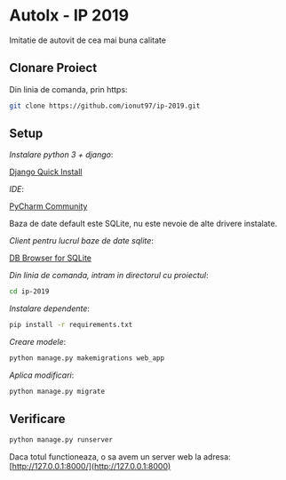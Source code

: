 # Autolx - IP 2019

Imitatie de autovit de cea mai buna calitate

## Clonare Proiect

Din linia de comanda, prin https:

```bash
git clone https://github.com/ionut97/ip-2019.git
```


## Setup

*Instalare python 3 + django*:

[Django Quick Install](https://docs.djangoproject.com/en/2.1/intro/install/)

*IDE*:

[PyCharm Community](https://www.jetbrains.com/pycharm/download/)

Baza de date default este SQLite, nu este nevoie de alte drivere instalate.

*Client pentru lucrul baze de date sqlite*:

[DB Browser for SQLite](https://sqlitebrowser.org/)

*Din linia de comanda, intram in directorul cu proiectul*:
```bash
cd ip-2019
```

*Instalare dependente*:
```bash
pip install -r requirements.txt
```

*Creare modele*:
```bash
python manage.py makemigrations web_app
```

*Aplica modificari*:
```bash
python manage.py migrate
```

## Verificare


```bash
python manage.py runserver
```

Daca totul functioneaza, o sa avem un server web la adresa: [http://127.0.0.1:8000/](http://127.0.0.1:8000)
